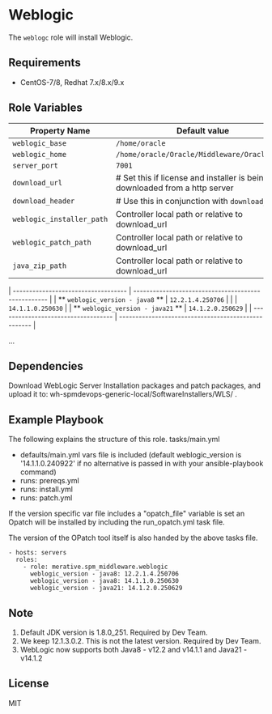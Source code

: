 # Weblogic

The `weblogc` role will install Weblogic.

## Requirements

* CentOS-7/8, Redhat 7.x/8.x/9.x

## Role Variables

| Property Name             | Default value                                       |
| ------------------------- | --------------------------------------------------- |
| `weblogic_base`           | `/home/oracle`                                      |
| `weblogic_home`           | `/home/oracle/Oracle/Middleware/Oracle_Home`        |
| `server_port`             | `7001`                                              |
| `download_url`            | # Set this if license and installer is being downloaded from a http server|
| `download_header`         | # Use this in conjunction with `download_url` |
| `weblogic_installer_path` | Controller local path or relative to download_url |
| `weblogic_patch_path`     | Controller local path or relative to download_url |
| `java_zip_path`           | Controller local path or relative to download_url |

| ----------------------------------- | --------------------------------------------------- |
| ** `weblogic_version - java8` **    | `12.2.1.4.250706`                                   |
|                                     | `14.1.1.0.250630`                                   |
|  ** `weblogic_version - java21` **  | `14.1.2.0.250629`                                   |
| ----------------------------------- | --------------------------------------------------- |

...

## Dependencies

Download WebLogic Server Installation packages and patch packages, and upload it to: wh-spmdevops-generic-local/SoftwareInstallers/WLS/ .

## Example Playbook

The following explains the structure of this role.
tasks/main.yml
 - defaults/main.yml vars file is included (default weblogic_version is '14.1.1.0.240922' if no alternative is passed in with your ansible-playbook command)
 - runs: prereqs.yml
 - runs: install.yml
 - runs: patch.yml

If the version specific var file includes a "opatch_file" variable is set an Opatch
will be installed by including the run_opatch.yml task file.

The version of the OPatch tool itself is also handed by the above tasks file.

```
- hosts: servers
  roles:
    - role: merative.spm_middleware.weblogic
      weblogic_version - java8: 12.2.1.4.250706
      weblogic_version - java8: 14.1.1.0.250630
      weblogic_version - java21: 14.1.2.0.250629
```

## Note

1. Default JDK version is 1.8.0_251. Required by Dev Team.
2. We keep 12.1.3.0.2. This is not the latest version. Required by Dev Team.
3. WebLogic now supports both Java8 - v12.2 and v14.1.1 and Java21 - v14.1.2

## License

MIT
